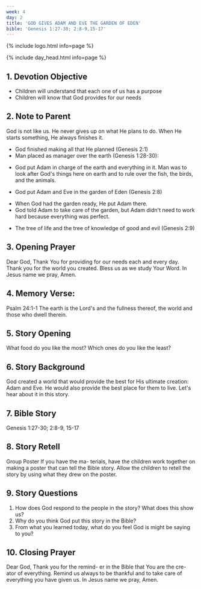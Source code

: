 ```yaml
---
week: 4
day: 2
title: 'GOD GIVES ADAM AND EVE THE GARDEN OF EDEN'
bible: 'Genesis 1:27-30; 2:8-9,15-17'
---
```



{% include logo.html info=page %}

{% include day_head.html info=page %}

## 1. Devotion Objective
- Children will understand that each one of us has a purpose
- Children will know that God provides for our needs

## 2. Note to Parent
God is not like us. He never gives up on what He plans to do. When He starts something, He always finishes it.
* God finished making all that He planned (Genesis 2:1)
* Man placed as manager over the earth (Genesis 1:28-30):
- God put Adam in charge of the earth and everything in it. Man was to look after God's things here on earth and to rule over the fish, the birds, and the animals.
* God put Adam and Eve in the garden of Eden (Genesis 2:8)
- When God had the garden ready, He put Adam there.
- God told Adam to take care of the garden, but Adam didn't need to work hard because everything was perfect.
* The tree of life and the tree of knowledge of good and evil (Genesis 2:9)

## 3. Opening Prayer
Dear God, Thank You for providing for our needs each and every day. Thank you for the world you created. Bless us as we study Your Word. In Jesus name we pray, Amen.

## 4. Memory Verse:
Psalm 24:1-1 The earth is the Lord's and the fullness thereof, the world and those who dwell therein.

## 5. Story Opening
 What food do you like the most? Which ones do you like the least?

## 6. Story Background
God created a world that would provide the best for His ultimate creation: Adam and Eve. He would also provide the best place for them to live. Let's hear about it in this story.

## 7. Bible Story
Genesis 1:27-30; 2:8-9, 15-17

## 8. Story Retell
Group Poster If you have the ma- terials, have the children work together on making a poster that can tell the Bible story. Allow the children to retell the story by using what they drew on the poster.

## 9. Story Questions
1. How does God respond to the people in the story? What does this show us?
2. Why do you think God put this story in the Bible?
3. From what you learned today, what do you feel God is might be saying to you?

## 10. Closing Prayer
Dear God, Thank you for the remind- er in the Bible that You are the cre- ator of everything. Remind us always to be thankful and to take care of everything you have given us. In Jesus name we pray, Amen.


